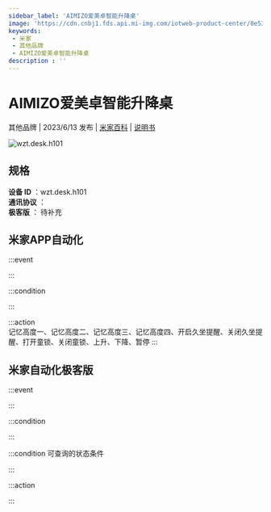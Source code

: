 ```yaml
---
sidebar_label: 'AIMIZO爱美卓智能升降桌'
image: 'https://cdn.cnbj1.fds.api.mi-img.com/iotweb-product-center/0e53b22539ce5303cfb1278003501b7f_1685513295256.png?GalaxyAccessKeyId=AKVGLQWBOVIRQ3XLEW&Expires=9223372036854775807&Signature=0rJCJ9PhF+weAPhAgWDN2hk13zA='
keywords: 
 - 米家
 - 其他品牌
 - AIMIZO爱美卓智能升降桌
description : ''
---
```

# AIMIZO爱美卓智能升降桌

其他品牌 | 2023/6/13 发布 | [米家百科](https://home.mi.com/webapp/content/baike/product/index.html?model=wzt.desk.h101) | [说明书](https://home.mi.com/views/introduction.html?model=wzt.desk.h101&region=cn)

![wzt.desk.h101](https://cdn.cnbj1.fds.api.mi-img.com/iotweb-product-center/0e53b22539ce5303cfb1278003501b7f_1685513295256.png?GalaxyAccessKeyId=AKVGLQWBOVIRQ3XLEW&Expires=9223372036854775807&Signature=0rJCJ9PhF+weAPhAgWDN2hk13zA=)

## 规格  
> 
**设备 ID** ：wzt.desk.h101  
**通讯协议** ：  
**极客版**  ： 待补充 


## 米家APP自动化  

:::event  

:::

:::condition  

:::

:::action   
记忆高度一、记忆高度二、记忆高度三、记忆高度四、开启久坐提醒、关闭久坐提醒、打开童锁、关闭童锁、上升、下降、暂停
:::

## 米家自动化极客版  

:::event  

:::

:::condition  

:::

:::condition 可查询的状态条件  

:::

:::action  

:::

        
